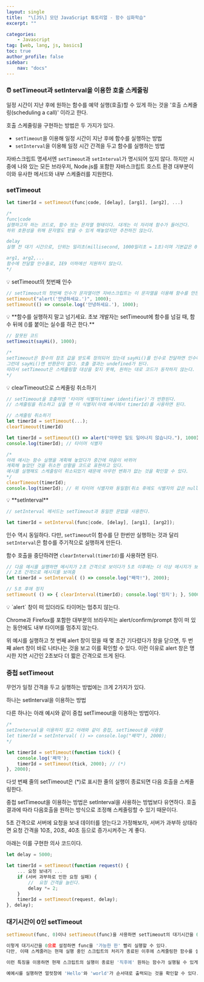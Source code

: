 ```yaml
---
layout: single
title:  "\[JS\] 모던 JavaScript 튜토리얼 - 함수 심화학습"
excerpt: ""

categories: 
    - Javascript
tag: [web, lang, js, basics]
toc: true
author_profile: false
sidebar:
    nav: "docs"
---
```


### ⏰ setTimeout과 setInterval을 이용한 호출 스케줄링

일정 시간이 지난 후에 원하는 함수를 예약 실행(호출)할 수 있게 하는 것을 '호출 스케줄링(scheduling a call)' 이라고 한다.

호출 스케줄링을 구현하는 방법은 두 가지가 있다.

- `setTimeout`을 이용해 일정 시간이 지난 후에 함수를 실행하는 방법
- `setInterval`을 이용해 일정 시간 간격을 두고 함수를 실행하는 방법

자바스크립트 명세서엔 `setTimeout`과 `setInterval`가 명시되어 있지 않다.
하지만 시중에 나와 있는 모든 브라우저, Node.js를 포함한 자바스크립트 호스트 환경 대부분이 이와 유사한 메서드와 내부 스케줄러를 지원한다.

### setTimeout

```jsx
let timerId = setTimeout(func|code, [delay], [arg1], [arg2], ...)

/*
func|code
실행하고자 하는 코드로, 함수 또는 문자열 형태이다. 대개는 이 자리에 함수가 들어간다.
하위 호환성을 위해 문자열도 받을 수 있게 해놓았지만 추천하진 않는다.

delay
실행 전 대기 시간으로, 단위는 밀리초(millisecond, 1000밀리초 = 1초)이며 기본값은 0이다.

arg1, arg2,...
함수에 전달할 인수들로, IE9 이하에선 지원하지 않는다.
*/
```

<aside>
💡 setTimeout의 첫번째 인수

</aside>

```jsx
// setTimeout의 첫번째 인수가 문자열이면 자바스크립트는 이 문자열을 이용해 함수를 만든다.
setTimeout("alert('안녕하세요.')", 1000);
setTimeout(() => console.log('안녕하세요.'), 1000);
```

<aside>
💡 **함수를 실행하지 말고 넘기세요.
초보 개발자는 setTimeout에 함수를 넘길 때, 함수 뒤에 ()를 붙이는 실수를 하곤 한다.**

</aside>

```jsx
// 잘못된 코드
setTimeoit(sayHi(), 1000);

/*
setTimeout은 함수의 참조 값을 받도록 정의되어 있는데 sayHi()를 인수로 전달하면 인수에 **함수 실행 결과**가 전달되어 버린다.
그런데 sayHi()엔 반환문이 없다. 호출 결과는 undefined가 된다. 
따라서 setTimeout은 스케줄링할 대상을 찾지 못해, 원하는 대로 코드가 동작하지 않는다.
*/
```

<aside>
💡 clearTimeout으로 스케줄링 취소하기

</aside>

```jsx
// setTimeout을 호출하면 '타이머 식별자(timer identifier)'가 반환된다.
// 스케줄링을 취소하고 싶을 땐 이 식별자(아래 예시에서 timerId)를 사용하면 된다.

// 스케줄링 취소하기
let timerId = setTimeout(...);
clearTimeout(timerId)

let timerId = setTimeout(() => alert("아무런 일도 일어나지 않습니다."), 1000);
console.log(timerId); // 타이머 식별자

/* 
아래 예시는 함수 실행을 계획해 놓았다가 중간에 마음이 바뀌어 
계획해 놓았던 것을 취소한 상황을 코드로 표현하고 있다.
예시를 실행해도 스케줄링이 취소되었기 때문에 아무런 변화가 없는 것을 확인할 수 있다.
*/
clearTimeout(timerId);
console.log(timerId); // 위 타이머 식별자와 동일함(취소 후에도 식별자의 값은 null이 되지 않는다.)
```

<aside>
💡 **setInterval**

</aside>

```jsx
// setInterval 메서드는 setTimeout과 동일한 문법을 사용한다.

let timerId = setInterval(func|code, [delay], [arg1], [arg2]);
```

인수 역시 동일하다. 다만, `setTimeout`이 함수를 단 한번만 실행하는 것과 달리 `setInterval`은 함수를 주기적으로 실행하게 만든다. 

함수 호출을 중단하려면 `clearInterval(timerId)`를 사용하면 된다.

```jsx
// 다음 예시를 실행하면 메시지가 2초 간격으로 보이다가 5초 이후에는 더 이상 메시지가 보이지 않는다.
// 2초 간격으로 메시지를 보여줌
let timerId = setInterval( () => console.log("째깍!"), 2000);

// 5초 후에 정지
setTimeout( () => { clearInterval(timerId); console.log('정지'); }, 5000 );
```

<aside>
💡 `alert` 창이 떠 있더라도 타이머는 멈추지 않는다.

</aside>

Chrome과 Firefox를 포함한 대부분의 브라우저는 alert/confirm/prompt 창이 떠 있는 동안에도 내부 타이머를 멈추지 않는다.

위 예시를 실행하고 첫 번째 alert 창이 떴을 때 몇 초간 기다렸다가 창을 닫으면, 두 번째 alert  창이 바로 나타나는 것을 보고 이를 확인할 수 있다. 이런 이유로 alert 창은 명시한 지연 시간인 2초보다 더 짧은 간격으로 뜨게 된다.

### 중첩 setTimeout

무언가 일정 간격을 두고 실행하는 방법에는 크게 2가지가 있다.

하나는 setInterval을 이용하는 방법

다른 하나는 아래 예시와 같이 중첩 setTimeout을 이용하는 방법이다.

```jsx
/*
setIneterval을 이용하지 않고 아래와 같이 중첩, setTimeout을 사용함
let timerId = setInterval( () => console.log("째깍"), 2000);
*/

let timerId = setTimeout(function tick() {
	console.log('째깍');
	timerId = setTimeout(tick, 2000); // (*)
}, 2000);
```

다섯 번째 줄의 setTimeout은 (*)로 표시한 줄의 실행이 종료되면 다음 호출을 스케줄링한다.

중첩 setTimeout을 이용하는 방법은 setInterval을 사용하는 방법보다 유연하다. 호출 결과에 따라 다음호출을 원하는 방식으로 조정해 스케줄링할 수 있기 때문이다.

5초 간격으로 서버에 요청을 보내 데이터를 얻는다고 가정해보자, 서버가 과부하 상태라면 요청 간격을 10초, 20초, 40초 등으로 증가시켜주는 게 좋다.

아래는 이를 구현한 의사 코드이다.

```jsx
let delay = 5000;

let timerId = setTimeout(function request() {
	... 요청 보내기 ...
	if (서버 과부하로 인한 요청 실패) {
		//  요청 간격을 늘린다.
		delay *= 2;
	}
	timerId = setTimeout(request, delay);
}, delay);
```

### 대기시간이 0인 setTimeout

```jsx
setTimeout(func, 0)이나 setTimeout(func)을 사용하면 setTimeout의 대기시간을 0으로 설정할 수 있다.

이렇게 대기시간을 0으로 설정하면 func을 '가능한 한' 빨리 실행할 수 있다.
다만, 이때 스케줄러는 현재 실행 중인 스크립트의 처리가 종료된 이후에 스케줄링한 함수를 실행한다.

이런 특징을 이용하면 현재 스크립트의 실행이 종료된 '직후에' 원하는 함수가 실행될 수 있게 할 수 있다.

예예시를 실행하면 얼럿창에 'Hello'와 'world'가 순서대로 출력되는 것을 확인할 수 있다.
```